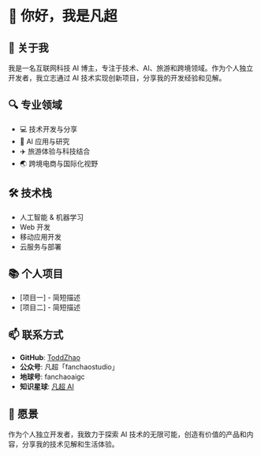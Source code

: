 # 👋 你好，我是凡超

## 🚀 关于我
我是一名互联网科技 AI 博主，专注于技术、AI、旅游和跨境领域。作为个人独立开发者，我立志通过 AI 技术实现创新项目，分享我的开发经验和见解。

## 🔍 专业领域
- 💻 技术开发与分享
- 🤖 AI 应用与研究
- ✈️ 旅游体验与科技结合
- 🌏 跨境电商与国际化视野

## 🛠️ 技术栈
<!-- 这里可以根据实际情况添加您擅长的技术栈 -->
- 人工智能 & 机器学习
- Web 开发
- 移动应用开发
- 云服务与部署

## 📚 个人项目
<!-- 这里可以添加您的个人项目 -->
- [项目一] - 简短描述
- [项目二] - 简短描述

## 📫 联系方式
- **GitHub**: [ToddZhao](https://github.com/ToddZhao)
- **公众号**: 凡超「fanchaostudio」
- **地球号**: fanchaoaigc
- **知识星球**: [凡超 AI](https://wx.zsxq.com/group/51112145824844)

## 🌈 愿景
作为个人独立开发者，我致力于探索 AI 技术的无限可能，创造有价值的产品和内容，分享我的技术见解和生活体验。

<!-- 
感谢您访问我的 GitHub 主页！如果您对我的项目感兴趣或有任何问题，欢迎通过上述方式联系我。
-->
